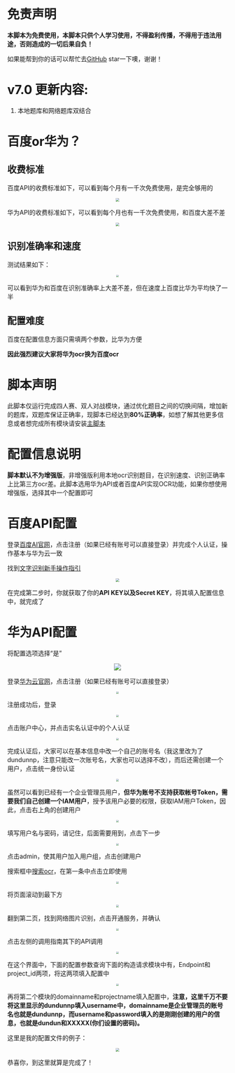 # 免责声明
**本脚本为免费使用，本脚本只供个人学习使用，不得盈利传播，不得用于违法用途，否则造成的一切后果自负！**

如果能帮到你的话可以帮忙去[GitHub](https://github.com/dundunnp/hamibot-auto_xuexiqiangguo) star一下噢，谢谢！

# v7.0 更新内容:
1. 本地题库和网络题库双结合

# 百度or华为？
## 收费标准

百度API的收费标准如下，可以看到每个月有一千次免费使用，是完全够用的

<div align=center><img src="https://usercontent.hamibot.com/screenshots/u/20220121/6YVMdT6fmQ35awrMYXvh0jGJ" style="zoom:50%;" /></div>

华为API的收费标准如下，可以看到每个月也有一千次免费使用，和百度大差不差

<div align=center><img src="https://usercontent.hamibot.com/avatars/ml/0/aQlXd/3.png" style="zoom:50%;" /></div>

## 识别准确率和速度

测试结果如下：
<div align=center><img src="https://usercontent.hamibot.com/screenshots/u/20220121/X9HmOiRBEWISF8PhHfRr1x0C" style="zoom:33%;" /></div>

可以看到华为和百度在识别准确率上大差不差，但在速度上百度比华为平均快了一半

## 配置难度

百度在配置信息方面只需填两个参数，比华为方便

**因此强烈建议大家将华为ocr换为百度ocr**

# 脚本声明
此脚本仅运行完成四人赛、双人对战模块，通过优化题目之间的切换间隔，增加新的题库，双题库保证正确率，现脚本已经达到**80%正确率**，如想了解其他更多信息或者想完成所有模块请安装[主脚本](https://hamibot.com/marketplace/aQlXd)

# 配置信息说明
**脚本默认不为增强版**，非增强版利用本地ocr识别题目，在识别速度、识别正确率上比第三方ocr差。此脚本选用华为API或者百度API实现OCR功能，如果你想使用增强版，选择其中一个配置即可

# 百度API配置
登录[百度AI官网](https://ai.baidu.com/)，点击注册（如果已经有账号可以直接登录）并完成个人认证，操作基本与华为云一致

找到[文字识别新手操作指引](https://cloud.baidu.com/doc/OCR/s/dk3iqnq51)

<div align=center><img src="https://usercontent.hamibot.com/screenshots/u/20220121/ACkmSCFjtSHScr2Nh1aBgWHb" style="zoom:50%;" /></div>

在完成第二步时，你就获取了你的**API KEY以及Secret KEY**，将其填入配置信息中，就完成了 

# 华为API配置
将配置选项选择“是”
<div align=center><img src="https://usercontent.hamibot.com/screenshots/u/20211228/mPyOGc7ID67KV9q0UWUObCNR"/></div>

登录[华为云官网](https://www.huaweicloud.com/)，点击注册（如果已经有账号可以直接登录）

<div align=center><img src="https://usercontent.hamibot.com/avatars/ml/0/aQlXd/4.png" style="zoom: 33%;" /></div>

注册成功后，登录

<div align=center><img src="https://usercontent.hamibot.com/avatars/ml/0/aQlXd/5.png" style="zoom: 33%;" /></div>

点击账户中心，并点击实名认证中的个人认证

<div align=center><img src="https://usercontent.hamibot.com/avatars/ml/0/aQlXd/6.png" style="zoom: 33%;" /></div>

完成认证后，大家可以在基本信息中改一个自己的账号名（我这里改为了dundunnp，注意只能改一次账号名，大家也可以选择不改），而后还需创建一个用户，点击统一身份认证

<div align=center><img src="https://usercontent.hamibot.com/avatars/ml/0/aQlXd/7.png" style="zoom:33%;" /></div>

虽然可以看到已经有一个企业管理员用户，**但华为账号不支持获取帐号Token，需要我们自己创建一个IAM用户**，授予该用户必要的权限，获取IAM用户Token，因此，点击右上角的创建用户

<div align=center><img src="https://usercontent.hamibot.com/avatars/ml/0/aQlXd/8.png" style="zoom:33%;" /></div>

填写用户名与密码，请记住，后面需要用到，点击下一步

<div align=center><img src="https://usercontent.hamibot.com/avatars/ml/0/aQlXd/9.png" style="zoom:33%;" /></div>

点击admin，使其用户加入用户组，点击创建用户

搜索框中[搜索ocr](https://www.huaweicloud.com/s/JW9jciU)，在第一条中点击立即使用

<div align=center><img src="https://usercontent.hamibot.com/avatars/ml/0/aQlXd/10.png" style="zoom:33%;" /></div>

将页面滚动到最下方

<div align=center><img src="https://usercontent.hamibot.com/avatars/ml/0/aQlXd/11.png" style="zoom:33%;" /></div>

翻到第二页，找到网络图片识别，点击开通服务，并确认

<div align=center><img src="https://usercontent.hamibot.com/avatars/ml/0/aQlXd/12.png" style="zoom:33%;" /></div>

点击左侧的调用指南其下的API调用

<div align=center><img src="https://usercontent.hamibot.com/avatars/ml/0/aQlXd/13.png" style="zoom:33%;" /></div>

在这个界面中，下面的配置参数查询下面的构造请求模块中有，Endpoint和project_id两项，将这两项填入配置中

<div align=center><img src="https://usercontent.hamibot.com/avatars/ml/0/aQlXd/14.png" style="zoom:33%;" /></div>

再将第二个模块的domainname和projectname填入配置中，**注意，这里千万不要将这里显示的dundunnp填入username中，domainname是企业管理员的账号名也就是dundunnp，而username和password填入的是刚刚创建的用户的信息，也就是dundun和XXXXX(你们设置的密码)。**

这里是我的配置文件的例子：

<div align=center><img src="https://usercontent.hamibot.com/avatars/ml/0/aQlXd/15.png" style="zoom:50%;" /></div>

恭喜你，到这里就算是完成了！
